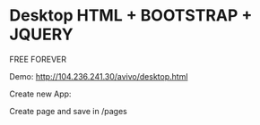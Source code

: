 # Desktop HTML + BOOTSTRAP + JQUERY

FREE FOREVER

Demo: http://104.236.241.30/avivo/desktop.html

Create new App: 

Create page and save in /pages
